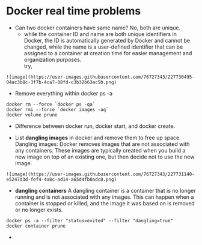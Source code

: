 # Docker real time problems

- Can two docker containers have same name?
No, both are unique.
   - while the container ID and name are both unique identifiers in Docker, the ID is automatically generated by Docker and cannot be changed, 
     while the name is a user-defined identifier that can be assigned to a container at creation time for easier management and organization purposes. </br>
try, </br>
```
![image](https://user-images.githubusercontent.com/76727343/227730495-04ac3b8c-3f7b-4ca7-88fd-c3b32b63ac5b.png)
```

- Remove everything within docker ps -a
```
docker rm --force `docker ps -qa`
docker rmi --force `docker images -aq`
docker volume prune
```

- Difference between docker run, docker start, and docker create.

- List **dangling images** in docker and remove them to free up space.
Dangling images: Docker removes images that are not associated with any containers. These images are typically created when you build a new image on top of an existing one, but then decide not to use the new image.
```
![image](https://user-images.githubusercontent.com/76727343/227731140-e5247d3d-fef4-4a8c-ad14-a65d4fb0adc8.png)

```

- **dangling containers**
A dangling container is a container that is no longer running and is not associated with any images. This can happen when a container is stopped or killed, and the image it was based on is removed or no longer exists.
```
docker ps -a --filter "status=exited" --filter "dangling=true"
docker container prune
```

- 
